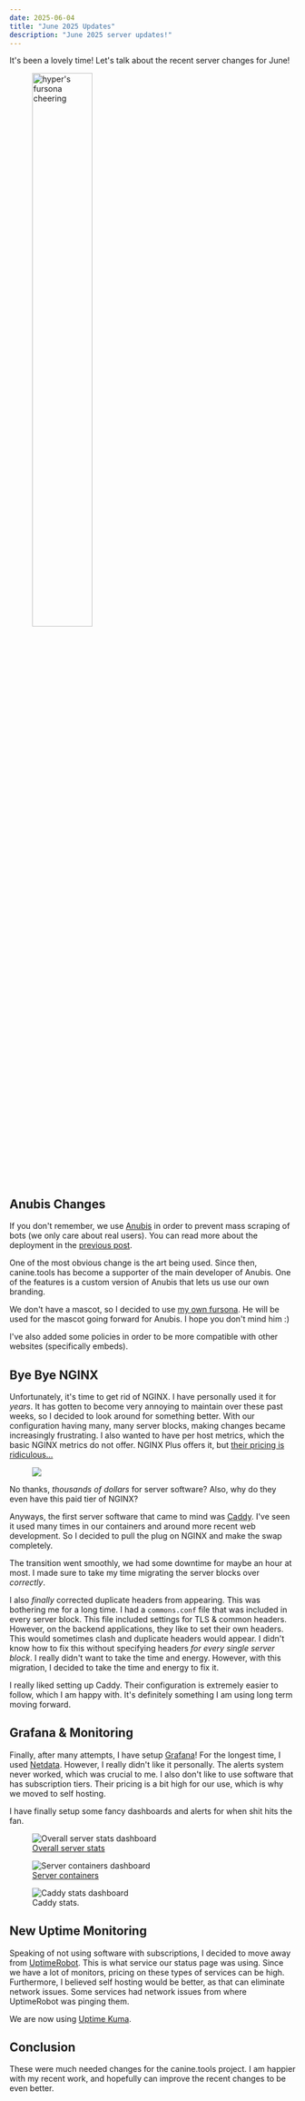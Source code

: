 ```yaml
---
date: 2025-06-04
title: "June 2025 Updates"
description: "June 2025 server updates!"
---
```

It's been a lovely time! Let's talk about the recent server changes for June!
<!-- more -->

<figure markdown="span">
  <img alt="hyper's fursona cheering" src="{{ config.site_url }}assets/images/blog/17/8.png" width="50%">
</figure>

## Anubis Changes
If you don't remember, we use [Anubis](https://anubis.techaro.lol/) in order to prevent mass scraping of bots (we only care about real users). You can read more about the deployment in the [previous post](https://canine.tools/blog/2025/04/27/anubis-report-1/).

One of the most obvious change is the art being used. Since then, canine.tools has become a supporter of the main developer of Anubis. One of the features is a custom version of Anubis that lets us use our own branding.

We don't have a mascot, so I decided to use [my own fursona](https://hyper.lol/fursona). He will be used for the mascot going forward for Anubis. I hope you don't mind him :)

I've also added some policies in order to be more compatible with other websites (specifically embeds).

## Bye Bye NGINX
Unfortunately, it's time to get rid of NGINX. I have personally used it for *years*. It has gotten to become very annoying to maintain over these past weeks, so I decided to look around for something better. With our configuration having many, many server blocks, making changes became increasingly frustrating. I also wanted to have per host metrics, which the basic NGINX metrics do not offer. NGINX Plus offers it, but [their pricing is ridiculous...](https://redlib.canine.tools/r/devops/comments/r2hn6k/wtf_is_up_with_nginx_plus/)

<figure markdown="span">
  <img src="{{ config.site_url }}assets/images/blog/17/comment.png">
</figure>

No thanks, *thousands of dollars* for server software? Also, why do they even have this paid tier of NGINX?

Anyways, the first server software that came to mind was [Caddy](https://caddyserver.com/). I've seen it used many times in our containers and around more recent web development. So I decided to pull the plug on NGINX and make the swap completely.

The transition went smoothly, we had some downtime for maybe an hour at most. I made sure to take my time migrating the server blocks over *correctly*.

I also *finally* corrected duplicate headers from appearing. This was bothering me for a long time. I had a `commons.conf` file that was included in every server block. This file included settings for TLS & common headers. However, on the backend applications, they like to set their own headers. This would sometimes clash and duplicate headers would appear. I didn't know how to fix this without specifying headers *for every single server block*. I really didn't want to take the time and energy. However, with this migration, I decided to take the time and energy to fix it.

I really liked setting up Caddy. Their configuration is extremely easier to follow, which I am happy with. It's definitely something I am using long term moving forward.

## Grafana & Monitoring
Finally, after many attempts, I have setup [Grafana](https://grafana.com/)! For the longest time, I used [Netdata](https://www.netdata.cloud/). However, I really didn't like it personally. The alerts system never worked, which was crucial to me. I also don't like to use software that has subscription tiers. Their pricing is a bit high for our use, which is why we moved to self hosting.

I have finally setup some fancy dashboards and alerts for when shit hits the fan.
<figure markdown="span">
  <img alt="Overall server stats dashboard" src="{{ config.site_url }}assets/images/blog/17/grafana.png">
  <figcaption><a href="https://grafana.com/grafana/dashboards/1860-node-exporter-full/">Overall server stats</a></figcaption>
</figure>
<figure markdown="span">
  <img alt="Server containers dashboard" src="{{ config.site_url }}assets/images/blog/17/grafana2.png">
  <figcaption><a href="https://grafana.com/grafana/dashboards/14282-cadvisor-exporter/">Server containers</a></figcaption>
</figure>
<figure markdown="span">
  <img alt="Caddy stats dashboard" src="{{ config.site_url }}assets/images/blog/17/grafana3.png">
  <figcaption>Caddy stats.</figcaption>
</figure>


## New Uptime Monitoring
Speaking of not using software with subscriptions, I decided to move away from [UptimeRobot](https://uptimerobot.com/). This is what service our status page was using. Since we have a lot of monitors, pricing on these types of services can be high. Furthermore, I believed self hosting would be better, as that can eliminate network issues. Some services had network issues from where UptimeRobot was pinging them.

We are now using [Uptime Kuma](https://uptimekuma.org/).

## Conclusion
These were much needed changes for the canine.tools project. I am happier with my recent work, and hopefully can improve the recent changes to be even better.